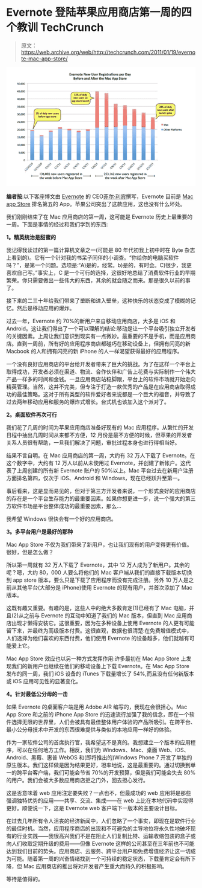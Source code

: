 # Evernote 登陆苹果应用商店第一周的四个教训 TechCrunch

> 原文：<https://web.archive.org/web/http://techcrunch.com/2011/01/19/evernote-mac-app-store/>

![](img/08d5e8bda28b2fc298fb0eae47fe2f97.png)

**编者按**:以下客座博文由 [Evernote](https://web.archive.org/web/20230202234151/http://www.evernote.com/) 的 CEO[菲尔·利宾](https://web.archive.org/web/20230202234151/http://www.crunchbase.com/person/phil-libin)撰写，Evernote 目前是 [Mac app Store](https://web.archive.org/web/20230202234151/https://techcrunch.com/2011/01/06/mac-app-store-review/) 排名第五的 App。苹果公司突出了这款应用，这也没有什么坏处。

我们刚刚结束了在 Mac 应用商店的第一周，这可能是 Evernote 历史上最重要的一周。下面是事情的经过和我们学到的东西:

**1。精英统治是甜蜜的**

我记得我读过的第一篇计算机文章之一(可能是 80 年代初我上初中时在 Byte 杂志上看到的)。它有一个针对我的书呆子同伴的小调查。“你给你的电脑买软件吗？”，是第一个问题。选项是:“A)是的，经常。b)是的，有时会。C)很少，我更喜欢自己写。”事实上，C 是一个可行的选择，这很好地总结了消费软件行业的早期繁荣。你只需要做出一些伟大的东西，其余的就会随之而来。那是很久以前的事了。

接下来的二三十年给我们带来了垄断和进入壁垒，这种快乐的状态变成了模糊的记忆。然后是移动应用的爆炸。

过去一年，Evernote 约 70%的新用户来自移动应用商店，大多是 iOS 和 Android。这让我们得出了一个可以理解的结论:移动是让一个平台吸引独立开发者的关键因素。上周让我们意识到现实有一点微妙。最重要的不是手机，而是应用商店。直到一周前，所有好的应用程序商店都碰巧在移动设备上，但拥有闪亮的新 Macbook 的人和拥有闪亮的新 iPhone 的人一样渴望获得最好的应用程序。

一个没有良好应用商店的平台给开发者带来了巨大的挑战。为了在这样一个平台上取得成功，开发者必须在渠道、物流、合作伙伴和广告上花费与实际制作一个伟大产品一样多的时间和金钱。一旦应用商店站稳脚跟，平台上的软件市场就开始走向精英管理。当然，这并不完美，但专注于打造一款优秀的产品是在应用商店取得成功的最佳策略。这对于所有类型的软件爱好者来说都是一个巨大的福音，并导致了过去两年移动应用和服务的爆炸式增长。台式机也该加入这个派对了。

**2。桌面软件再次可行**

我们花了几周的时间为苹果应用商店准备好现有的 Mac 应用程序。从繁忙的开发日程中抽出几周时间从来都不方便，12 月份是最不方便的时候，但苹果的开发者关系人员很有帮助，一旦我们解决了问题，审批过程本身也进行得相当好。

结果不言自明。在 Mac 应用商店的第一周，大约有 32 万人下载了 Evernote。在这个数字中，大约有 12 万人以前从未使用过 Evernote，并创建了新帐户。这代表了上周创建的所有新 Evernote 账户的 50%以上。Mac 平台过去在新用户注册方面排名第四，仅次于 iOS、Android 和 Windows，现在已经跃升至第一。

事后看来，这是显而易见的，但对于第三方开发者来说，一个形式良好的应用商店的存在是一个平台生存能力的最重要因素。如果你想更进一步，说一个强大的第三方软件市场是平台整体成功的最重要因素，那么…

我希望 Windows 很快会有一个好的应用商店。

**3。多平台用户是最好的那种**

Mac App Store 不仅为我们带来了新用户，也让我们现有的用户变得更有价值。很好，但是怎么做？

所以第一周就有 32 万人下载了 Evernote，其中 12 万人成为了新用户。其余的呢？嗯，大约 80，000 人要么将他们的 Mac 客户端从我们的直接下载版本切换到 app store 版本，要么只是下载了应用程序而没有完成注册。另外 10 万人是之前从其他平台(大部分是 iPhone)使用 Evernote 的现有用户，并首次添加了 Mac 版本。

这既有趣又重要。有趣的是，这些人中的绝大多数肯定(1)已经有了 Mac 电脑，并且(2)从之前与 Evernote 的互动中知道了我们的 Mac 版本，但直到 Mac 应用商店出现才懒得安装它。这很重要，因为在多种设备上使用 Evernote 的人更有可能留下来，并最终为高级版本付费。这很直观，数据也很清楚:在免费增值模式中，人们选择为他们喜欢的东西付费，他们使用 Evernote 的设备越多，他们就越有可能爱上它。

Mac App Store 效应也以另一种方式发挥作用:许多最初在 Mac App Store 上发现我们的新用户也继续在他们的移动设备上下载 Evernote。在 Mac App Store 发布的同一周，我们 iOS 设备的 iTunes 下载量增长了 54%,而且没有任何新版本或 iOS 应用可见性的显著变化。

**4。针对最低公分母的一击**

如果 Evernote 的桌面客户端是用 Adobe AIR 编写的，我现在会很担心。Mac App Store 和之前的 iPhone App Store 的迅速流行加强了我的信念，即在一个软件选择无限的世界里，人们会被具有最佳整体用户体验的产品所吸引。在跨平台、最小公分母技术中开发的东西很难提供与类似的本地应用一样好的体验。

作为一家软件公司的首席执行官，我希望这不是真的。我想建立一个版本的应用程序，可以在任何地方工作。相反，我们为 Windows、Mac、桌面 Web、iOS、Android、黑莓、惠普 WebOS 和(即将推出的)Windows Phone 7 开发了单独的原生版本。我们这样做是因为结果更好，坦率地说，这是最重要的。通过切换到单一的跨平台客户端，我们可能会节省 70%的开发预算，但是我们可能会失去 80%的用户。我们会被大多数应用商店拒之门外，回去担心发行。

这是否意味着 web 应用注定要失败？一点也不，但最成功的 web 应用将是那些强调独特优势的应用——共享、交流、集成——在 web 上比在本地代码中实现得更好。顺便说一下，这是 Evernote web 客户端下一版本的主要设计目标。

在过去几年所有令人沮丧的经济新闻中，人们忽略了一个事实，即现在是软件行业的最佳时机。当然，应用程序商店的出现和不可避免的主导地位将永久性地破坏现有的行业实践——我很高兴我们不是在阻止人们复制比特、运输收缩包装的盒子或向人们收取定期升级的费用——但像 Evernote 这样的公司甚至在三年前也不可能达到我们目前的势头。应用商店、云服务、跨平台用户和免费增值经济让这一切成为可能。随着第一周的兴奋情绪找到一个可持续的稳定状态，下载量肯定会有所下降，但 Mac 应用商店的推出将对开发者产生重大而持久的积极影响。

等待是值得的。